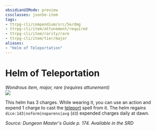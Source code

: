 ```yaml
---
obsidianUIMode: preview
cssclasses: json5e-item
tags:
- ttrpg-cli/compendium/src/5e/dmg
- ttrpg-cli/item/attunement/required
- ttrpg-cli/item/rarity/rare
- ttrpg-cli/item/tier/major
aliases: 
- "Helm of Teleportation"
---
```

# Helm of Teleportation
*Wondrous item, major, rare (requires attunement)*  
![](/3-Mechanics/CLI/Compendium/items/img/helm-of-teleportation.webp#right)


This helm has 3 charges. While wearing it, you can use an action and expend 1 charge to cast the [teleport](/3-Mechanics/CLI/Compendium/spells/teleport.md) spell from it. The helm regains `dice:1d3|noform|noparens|avg` (`d3`) expended charges daily at dawn.

*Source: Dungeon Master's Guide p. 174. Available in the <span title='Systems Reference Document (5.1)'>SRD</span>*